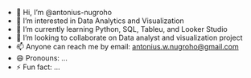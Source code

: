 - 👋 Hi, I’m @antonius-nugroho
- 👀 I’m interested in Data Analytics and Visualization
- 🌱 I’m currently learning Python, SQL, Tableu, and Looker Studio
- 💞️ I’m looking to collaborate on Data analyst and visualization project
- 📫 Anyone can reach me by email: antonius.w.nugroho@gmail.com
- 😄 Pronouns: ...
- ⚡ Fun fact: ...

<!---
antonius-nugroho/antonius-nugroho is a ✨ special ✨ repository because its `README.md` (this file) appears on your GitHub profile.
You can click the Preview link to take a look at your changes.
--->
